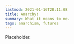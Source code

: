 ```yaml
---
lastmod: 2021-01-16T20:11:08
title: Anarchy!
summary: What it means to me.
tags: anarchism, futures
---
```


Placeholder.

